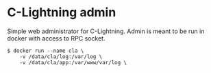 C-Lightning admin
=================

Simple web administrator for C-Lightning. Admin is meant to be run in docker with access to RPC socket.

```
$ docker run --name cla \
    -v /data/cla/log:/var/log \
    -v /data/cla/app:/var/www/var/log \
    
```